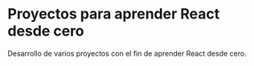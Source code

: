 # Proyectos para aprender React desde cero
Desarrollo de varios proyectos con el fin de aprender React desde cero.

